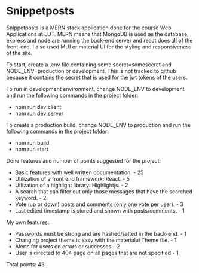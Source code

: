 # Snippetposts

Snippetposts is a MERN stack application done for the course Web Applications at LUT.
MERN means that MongoDB is used as the database, express and node are running the back-end server and react does all of the front-end. I also used MUI or material UI for the styling and responsiveness of the site.

To start, create a .env file containing some secret=somesecret and NODE_ENV=production or development.
This is not tracked to github because it contains the secret that is used for the jwt tokens of the users.

To run in development environment, change NODE_ENV to development and run the following commands in the project folder:

- npm run dev:client
- npm run dev:server

To create a production build, change NODE_ENV to production and run the following commands in the project folder:

- npm run build
- npm run start

Done features and number of points suggested for the project:

- Basic features with well written documentation. - 25
- Utilization of a front end framework: React. - 5
- Utlization of a highlight library: Highlightjs. - 2
- A search that can filter out only those messages that have the searched keyword. - 2
- Vote (up or down) posts and comments (only one vote per user). - 3
- Last edited timestamp is stored and shown with posts/comments. - 1

My own features:

- Passwords must be strong and are hashed/salted in the back-end. - 1
- Changing project theme is easy with the materialui Theme file. - 1
- Alerts for users on errors or successes - 2
- User is directed to 404 page on all pages that are not specified - 1

Total points: 43
